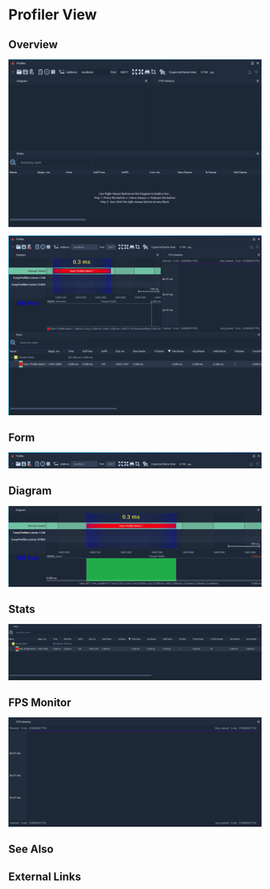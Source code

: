 # Profiler View

## Overview

![](../.gitbook/assets/profiler-view.png)

![](../.gitbook/assets/profiler-view-connected.png)

## Form

![](../.gitbook/assets/profiler-form.png)

## Diagram

![](../.gitbook/assets/profiler-diagram.png)

## Stats

![](../.gitbook/assets/profiler-stats.png)

## FPS Monitor

![](../.gitbook/assets/profiler-fps-monitor.png)

## See Also

## External Links